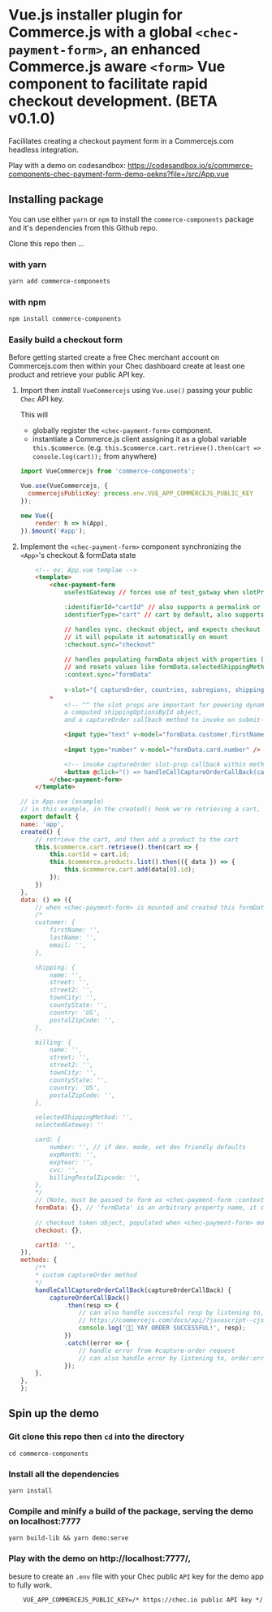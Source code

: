 # Vue.js installer plugin for Commerce.js with a global `<chec-payment-form>`, an enhanced Commerce.js aware `<form>` Vue component to facilitate rapid checkout development. (BETA v0.1.0)


Facililates creating a checkout payment form in a Commercejs.com headless integration.

Play with a demo on codesandbox:
https://codesandbox.io/s/commerce-components-chec-payment-form-demo-oekns?file=/src/App.vue

## Installing package

You can use either `yarn` or `npm` to install the `commerce-components` package and it's dependencies from this Github repo.

Clone this repo then ...

### with yarn
```sh
yarn add commerce-components
```

### with npm
```sh
npm install commerce-components
```

### Easily build a checkout form 

Before getting started create a free Chec merchant account on Commercejs.com then within your Chec dashboard create at least one product and retrieve your public API key.

1. Import then install `VueCommercejs` using `Vue.use()` passing your public `Chec` API key.

    This will 
    - globally register the `<chec-payment-form>` component.
    - instantiate a Commerce.js client assigning it as a global variable `this.$commerce`. (e.g. `this.$commerce.cart.retrieve().then(cart => console.log(cart));` from anywhere)
    ```js
    import VueCommercejs from 'commerce-components';

    Vue.use(VueCommercejs, { 
      commercejsPublicKey: process.env.VUE_APP_COMMERCEJS_PUBLIC_KEY 
    });

    new Vue({
        render: h => h(App),
    }).$mount('#app');
    ```
2. Implement the `<chec-payment-form>` component synchronizing the `<App>`'s checkout & formData state
    ```html
        <!-- ex: App.vue templae -->
        <template>
            <chec-payment-form
                useTestGateway // forces use of test_gatway when slotProp.captureOrder is called

                :identifierId="cartId" // also supports a permalink or id—if the prop identifierType is set to 'product_id'
                identifierType="cart" // cart by default, also supports permalink and product_id 

                // handles sync. checkout object, and expects checkout value to empty object {}, 
                // it will populate it automatically on mount
                :checkout.sync="checkout"
        
                // handles populating formData object with properties (customer, card, shipping) for form input(s) to bind to with v-model
                // and resets values like formData.selectedShippingMethod on checkout token object change
                :context.sync="formData"
                
                v-slot="{ captureOrder, countries, subregions, shippingOptions, shippingOptionsById }"
            >
                <!-- ^^ the slot props are important for powering dynamic parts of the form, it provides the countries, subregions, and shippingOptions list,
                a computed shippingOptionsById object, 
                and a captureOrder callback method to invoke on submit-->

                <input type="text" v-model="formData.customer.firstName" />
                
                <input type="number" v-model="formData.card.number" />

                <!-- invoke captureOrder slot-prop callback within method to handle promise, resolving with response from capture-order request -->
                <button @click="() => handleCallCaptureOrderCallBack(captureOrder)">
            </chec-payment-form> 
        </template>
    ```
    ```js
    // in App.vue (example)
    // in this example, in the created() hook we're retrieving a cart, setting the cart.id in the state, and adding a product to the cart
    export default {
    name: 'app',
    created() {
        // retrieve the cart, and then add a product to the cart
        this.$commerce.cart.retrieve().then(cart => {
            this.cartId = cart.id;
            this.$commerce.products.list().then(({ data }) => {
                this.$commerce.cart.add(data[0].id);
            });
        })
    },
    data: () => ({
        // when <chec-payment-form> is mounted and created this formData will be transformed into the proper formData schema with properties 
        /* 
        customer: {
            firstName: '',
            lastName: '',
            email: '',
        },

        shipping: {
            name: '',
            street: '',
            street2: '',
            townCity: '',
            countyState: '',
            country: 'US',
            postalZipCode: '',
        },

        billing: {
            name: '',
            street: '',
            street2: '',
            townCity: '',
            countyState: '',
            country: 'US',
            postalZipCode: '',
        },

        selectedShippingMethod: '',
        selectedGateway: ''

        card: {
            number: '', // if dev. mode, set dev friendly defaults
            expMonth: '',
            expYear: '',
            cvc: '',
            billingPostalZipcode: '',
        },
        */
        // (Note, must be passed to form as <chec-payment-form :context.sync="formData"/>)
        formData: {}, // 'formData' is an arbitrary property name, it can be any name so long it gets passed as the context.sync prop to <chec-payment-form> for it to be set-up if using slot.captureOrder
        
        // checkout token object, populated when <chec-payment-form> mounts and generates token, will be updated, and continuesly sync. with chec-payment-form (Note, must be passed to form as <chec-payment-form :checkout.sync="checkoutTokenObject"/>)
        checkout: {},

        cartId: '',
    }),
    methods: {
        /**
        * custom captureOrder method
        */
        handleCallCaptureOrderCallBack(captureOrderCallBack) {
            captureOrderCallBack()
                .then(resp => {
                    // can also handle successful resp by listening to, order:success, event on <chec-payment-form>
                    // https://commercejs.com/docs/api/?javascript--cjs#capture-order
                    console.log('💸💸 YAY ORDER SUCCESSFUL!', resp);
                })
                .catch((error => {
                    // handle error from #capture-order request
                    // can also handle error by listening to, order:error, event on <chec-payment-form>
                });
        },
    },
    };
    ```
## Spin up the demo

### Git clone this repo then `cd` into the directory 
```
cd commerce-components
```

### Install all the dependencies
```
yarn install
```

### Compile and minify a build of the package, serving the demo on localhost:7777
```
yarn build-lib && yarn demo:serve
```

### Play with the demo on http://localhost:7777/,
besure to create an `.env` file with your Chec public `API` key for the demo app to fully work.
```
    VUE_APP_COMMERCEJS_PUBLIC_KEY=/* https://chec.io public API key */
```

